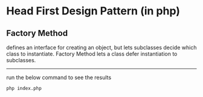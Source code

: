 # Head First Design Pattern (in php)


## Factory Method

defines an interface for creating an object, but lets subclasses decide which
class to instantiate. Factory Method lets a class defer
instantiation to subclasses.

----

run the below command to see the results

`php index.php`
